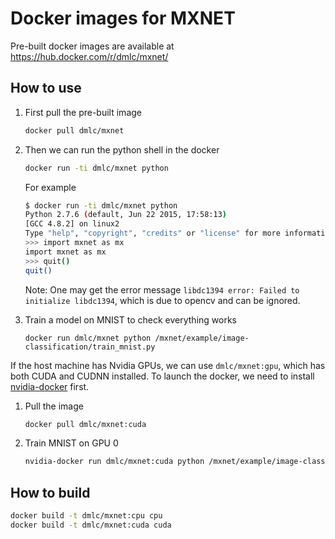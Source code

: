 # Docker images for MXNET

Pre-built docker images are available at https://hub.docker.com/r/dmlc/mxnet/

## How to use

1. First pull the pre-built image

   ```bash
   docker pull dmlc/mxnet
   ```
2. Then we can run the python shell in the docker

   ```bash
   docker run -ti dmlc/mxnet python
   ```
   For example
   ```bash
   $ docker run -ti dmlc/mxnet python
   Python 2.7.6 (default, Jun 22 2015, 17:58:13)
   [GCC 4.8.2] on linux2
   Type "help", "copyright", "credits" or "license" for more information.
   >>> import mxnet as mx
   import mxnet as mx
   >>> quit()
   quit()
   ```

   Note: One may get the error message `libdc1394 error: Failed to initialize
   libdc1394`, which is due to opencv and can be ignored.

3. Train a model on MNIST to check everything works

   ```
   docker run dmlc/mxnet python /mxnet/example/image-classification/train_mnist.py
   ```

If the host machine has Nvidia GPUs, we can use `dmlc/mxnet:gpu`, which has both CUDA and CUDNN installed.
To launch the docker, we need to install [nvidia-docker](https://github.com/NVIDIA/nvidia-docker) first.

1. Pull the image

   ```bash
   docker pull dmlc/mxnet:cuda
   ```

2. Train MNIST on GPU 0

   ```bash
   nvidia-docker run dmlc/mxnet:cuda python /mxnet/example/image-classification/train_mnist.py --gpus 0
   ```

## How to build

```bash
docker build -t dmlc/mxnet:cpu cpu
docker build -t dmlc/mxnet:cuda cuda
```
